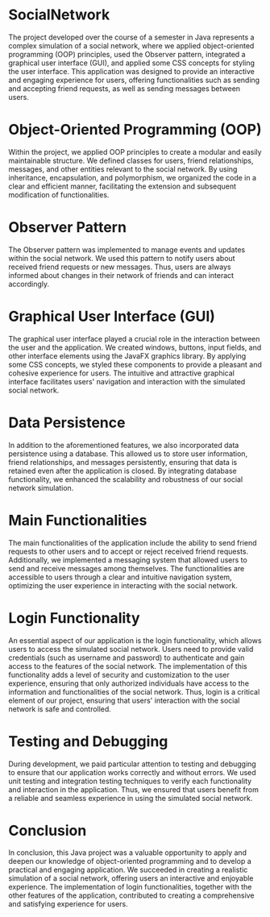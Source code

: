 # SocialNetwork
The project developed over the course of a semester in Java represents a complex simulation of a social network, where we applied object-oriented programming (OOP) principles, used the Observer pattern, integrated a graphical user interface (GUI), and applied some CSS concepts for styling the user interface. This application was designed to provide an interactive and engaging experience for users, offering functionalities such as sending and accepting friend requests, as well as sending messages between users.

# Object-Oriented Programming (OOP)
Within the project, we applied OOP principles to create a modular and easily maintainable structure. We defined classes for users, friend relationships, messages, and other entities relevant to the social network. By using inheritance, encapsulation, and polymorphism, we organized the code in a clear and efficient manner, facilitating the extension and subsequent modification of functionalities.

# Observer Pattern
The Observer pattern was implemented to manage events and updates within the social network. We used this pattern to notify users about received friend requests or new messages. Thus, users are always informed about changes in their network of friends and can interact accordingly.

# Graphical User Interface (GUI)
The graphical user interface played a crucial role in the interaction between the user and the application. We created windows, buttons, input fields, and other interface elements using the JavaFX graphics library. By applying some CSS concepts, we styled these components to provide a pleasant and cohesive experience for users. The intuitive and attractive graphical interface facilitates users' navigation and interaction with the simulated social network.

# Data Persistence
In addition to the aforementioned features, we also incorporated data persistence using a database. This allowed us to store user information, friend relationships, and messages persistently, ensuring that data is retained even after the application is closed. By integrating database functionality, we enhanced the scalability and robustness of our social network simulation.

# Main Functionalities
The main functionalities of the application include the ability to send friend requests to other users and to accept or reject received friend requests. Additionally, we implemented a messaging system that allowed users to send and receive messages among themselves. The functionalities are accessible to users through a clear and intuitive navigation system, optimizing the user experience in interacting with the social network.

# Login Functionality
An essential aspect of our application is the login functionality, which allows users to access the simulated social network. Users need to provide valid credentials (such as username and password) to authenticate and gain access to the features of the social network. The implementation of this functionality adds a level of security and customization to the user experience, ensuring that only authorized individuals have access to the information and functionalities of the social network. Thus, login is a critical element of our project, ensuring that users' interaction with the social network is safe and controlled.

# Testing and Debugging
During development, we paid particular attention to testing and debugging to ensure that our application works correctly and without errors. We used unit testing and integration testing techniques to verify each functionality and interaction in the application. Thus, we ensured that users benefit from a reliable and seamless experience in using the simulated social network.

# Conclusion
In conclusion, this Java project was a valuable opportunity to apply and deepen our knowledge of object-oriented programming and to develop a practical and engaging application. We succeeded in creating a realistic simulation of a social network, offering users an interactive and enjoyable experience. The implementation of login functionalities, together with the other features of the application, contributed to creating a comprehensive and satisfying experience for users.
